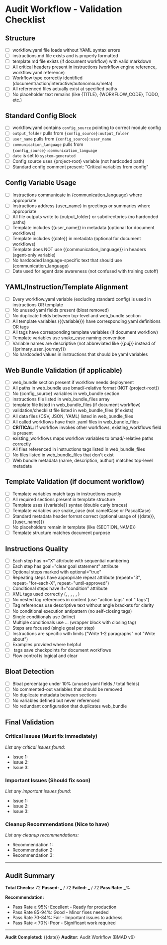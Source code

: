 # Audit Workflow - Validation Checklist

## Structure

- [ ] workflow.yaml file loads without YAML syntax errors
- [ ] instructions.md file exists and is properly formatted
- [ ] template.md file exists (if document workflow) with valid markdown
- [ ] All critical headers present in instructions (workflow engine reference, workflow.yaml reference)
- [ ] Workflow type correctly identified (document/action/interactive/autonomous/meta)
- [ ] All referenced files actually exist at specified paths
- [ ] No placeholder text remains (like {TITLE}, {WORKFLOW_CODE}, TODO, etc.)

## Standard Config Block

- [ ] workflow.yaml contains `config_source` pointing to correct module config
- [ ] `output_folder` pulls from `{config_source}:output_folder`
- [ ] `user_name` pulls from `{config_source}:user_name`
- [ ] `communication_language` pulls from `{config_source}:communication_language`
- [ ] `date` is set to `system-generated`
- [ ] Config source uses {project-root} variable (not hardcoded path)
- [ ] Standard config comment present: "Critical variables from config"

## Config Variable Usage

- [ ] Instructions communicate in {communication_language} where appropriate
- [ ] Instructions address {user_name} in greetings or summaries where appropriate
- [ ] All file outputs write to {output_folder} or subdirectories (no hardcoded paths)
- [ ] Template includes {{user_name}} in metadata (optional for document workflows)
- [ ] Template includes {{date}} in metadata (optional for document workflows)
- [ ] Template does NOT use {{communication_language}} in headers (agent-only variable)
- [ ] No hardcoded language-specific text that should use {communication_language}
- [ ] Date used for agent date awareness (not confused with training cutoff)

## YAML/Instruction/Template Alignment

- [ ] Every workflow.yaml variable (excluding standard config) is used in instructions OR template
- [ ] No unused yaml fields present (bloat removed)
- [ ] No duplicate fields between top-level and web_bundle section
- [ ] All template variables ({{variable}}) have corresponding yaml definitions OR <template-output> tags
- [ ] All <template-output> tags have corresponding template variables (if document workflow)
- [ ] Template variables use snake_case naming convention
- [ ] Variable names are descriptive (not abbreviated like {{puj}} instead of {{primary_user_journey}})
- [ ] No hardcoded values in instructions that should be yaml variables

## Web Bundle Validation (if applicable)

- [ ] web_bundle section present if workflow needs deployment
- [ ] All paths in web_bundle use bmad/-relative format (NOT {project-root})
- [ ] No {config_source} variables in web_bundle section
- [ ] instructions file listed in web_bundle_files array
- [ ] template file listed in web_bundle_files (if document workflow)
- [ ] validation/checklist file listed in web_bundle_files (if exists)
- [ ] All data files (CSV, JSON, YAML) listed in web_bundle_files
- [ ] All <invoke-workflow> called workflows have their .yaml files in web_bundle_files
- [ ] **CRITICAL**: If workflow invokes other workflows, existing_workflows field is present
- [ ] existing_workflows maps workflow variables to bmad/-relative paths correctly
- [ ] All files referenced in instructions <action> tags listed in web_bundle_files
- [ ] No files listed in web_bundle_files that don't exist
- [ ] Web bundle metadata (name, description, author) matches top-level metadata

## Template Validation (if document workflow)

- [ ] Template variables match <template-output> tags in instructions exactly
- [ ] All required sections present in template structure
- [ ] Template uses {{variable}} syntax (double curly braces)
- [ ] Template variables use snake_case (not camelCase or PascalCase)
- [ ] Standard metadata header format correct (optional usage of {{date}}, {{user_name}})
- [ ] No placeholders remain in template (like {SECTION_NAME})
- [ ] Template structure matches document purpose

## Instructions Quality

- [ ] Each step has n="X" attribute with sequential numbering
- [ ] Each step has goal="clear goal statement" attribute
- [ ] Optional steps marked with optional="true"
- [ ] Repeating steps have appropriate repeat attribute (repeat="3", repeat="for-each-X", repeat="until-approved")
- [ ] Conditional steps have if="condition" attribute
- [ ] XML tags used correctly (<action>, <ask>, <check>, <goto>, <invoke-workflow>, <template-output>)
- [ ] No nested tag references in content (use "action tags" not "<action> tags")
- [ ] Tag references use descriptive text without angle brackets for clarity
- [ ] No conditional execution antipattern (no self-closing <check> tags)
- [ ] Single conditionals use <action if="condition"> (inline)
- [ ] Multiple conditionals use <check if="condition">...</check> (wrapper block with closing tag)
- [ ] Steps are focused (single goal per step)
- [ ] Instructions are specific with limits ("Write 1-2 paragraphs" not "Write about")
- [ ] Examples provided where helpful
- [ ] <template-output> tags save checkpoints for document workflows
- [ ] Flow control is logical and clear

## Bloat Detection

- [ ] Bloat percentage under 10% (unused yaml fields / total fields)
- [ ] No commented-out variables that should be removed
- [ ] No duplicate metadata between sections
- [ ] No variables defined but never referenced
- [ ] No redundant configuration that duplicates web_bundle

## Final Validation

### Critical Issues (Must fix immediately)

_List any critical issues found:_

- Issue 1:
- Issue 2:
- Issue 3:

### Important Issues (Should fix soon)

_List any important issues found:_

- Issue 1:
- Issue 2:
- Issue 3:

### Cleanup Recommendations (Nice to have)

_List any cleanup recommendations:_

- Recommendation 1:
- Recommendation 2:
- Recommendation 3:

---

## Audit Summary

**Total Checks:** 72
**Passed:** **\_** / 72
**Failed:** **\_** / 72
**Pass Rate:** **\_**%

**Recommendation:**

- Pass Rate ≥ 95%: Excellent - Ready for production
- Pass Rate 85-94%: Good - Minor fixes needed
- Pass Rate 70-84%: Fair - Important issues to address
- Pass Rate < 70%: Poor - Significant work required

---

**Audit Completed:** {{date}}
**Auditor:** Audit Workflow (BMAD v6)
